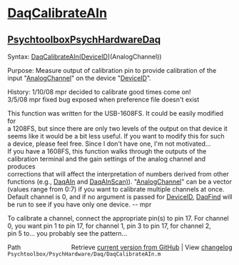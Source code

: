# [DaqCalibrateAIn](DaqCalibrateAIn)
## [Psychtoolbox](Psychtoolbox)[PsychHardware](PsychHardware)[Daq](Daq)

Syntax: [DaqCalibrateAIn](DaqCalibrateAIn)[(DeviceID]((DeviceID),[AnalogChannel)](AnalogChannel))  
  
Purpose: Measure output of calibration pin to provide calibration of the  
          input "[AnalogChannel](AnalogChannel)" on the device "[DeviceID](DeviceID)".  
  
History:  1/10/08   mpr   decided to calibrate good times come on!  
          3/5/08    mpr   fixed bug exposed when preference file doesn't exist  
  
This function was written for the USB-1608FS.  It could be easily modified for  
a 1208FS, but since there are only two levels of the output on that device it  
seems like it would be a bit less useful.  If you want to modify this for such  
a device, please feel free.  Since I don't have one, I'm not motivated...   
If you have a 1608FS, this function walks through the outputs of the  
calibration terminal and the gain settings of the analog channel and produces  
corrections that will affect the interpretation of numbers derived from other  
functions (e.g., [DaqAIn](DaqAIn) and [DaqAInScan)](DaqAInScan)).  "[AnalogChannel](AnalogChannel)" can be a vector  
(values range from 0:7) if you want to calibrate multiple channels at once.  
Default channel is 0, and if no argument is passed for [DeviceID](DeviceID), [DaqFind](DaqFind) will  
be run to see if you have only one device.  -- mpr  
  
To calibrate a channel, connect the appropriate pin(s) to pin 17.  For channel  
0, you want pin 1 to pin 17, for channel 1, pin 3 to pin 17, for channel 2,  
pin 5 to... you probably see the pattern...  




<div class="code_header" style="text-align:right;">
  <span style="float:left;">Path&nbsp;&nbsp;</span> <span class="counter">Retrieve <a href=
  "https://raw.github.com/Psychtoolbox-3/Psychtoolbox-3/beta/Psychtoolbox/PsychHardware/Daq/DaqCalibrateAIn.m">current version from GitHub</a> | View <a href=
  "https://github.com/Psychtoolbox-3/Psychtoolbox-3/commits/beta/Psychtoolbox/PsychHardware/Daq/DaqCalibrateAIn.m">changelog</a></span>
</div>
<div class="code">
  <code>Psychtoolbox/PsychHardware/Daq/DaqCalibrateAIn.m</code>
</div>


